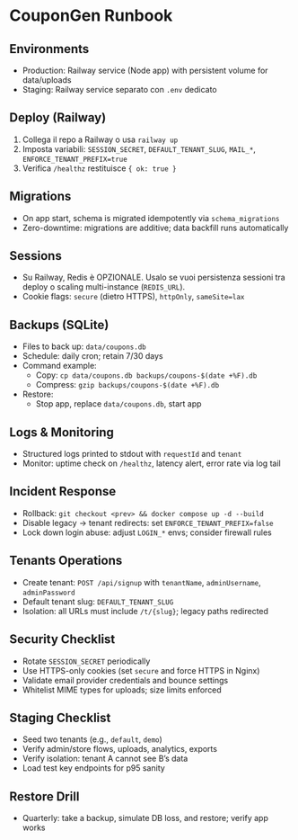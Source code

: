 # CouponGen Runbook

## Environments
- Production: Railway service (Node app) with persistent volume for data/uploads
- Staging: Railway service separato con `.env` dedicato

## Deploy (Railway)
1. Collega il repo a Railway o usa `railway up`
2. Imposta variabili: `SESSION_SECRET`, `DEFAULT_TENANT_SLUG`, `MAIL_*`, `ENFORCE_TENANT_PREFIX=true`
3. Verifica `/healthz` restituisce `{ ok: true }`

## Migrations
- On app start, schema is migrated idempotently via `schema_migrations`
- Zero-downtime: migrations are additive; data backfill runs automatically

## Sessions
- Su Railway, Redis è OPZIONALE. Usalo se vuoi persistenza sessioni tra deploy o scaling multi-instance (`REDIS_URL`).
- Cookie flags: `secure` (dietro HTTPS), `httpOnly`, `sameSite=lax`

## Backups (SQLite)
- Files to back up: `data/coupons.db`
- Schedule: daily cron; retain 7/30 days
- Command example:
  - Copy: `cp data/coupons.db backups/coupons-$(date +%F).db`
  - Compress: `gzip backups/coupons-$(date +%F).db`
- Restore:
  - Stop app, replace `data/coupons.db`, start app

## Logs & Monitoring
- Structured logs printed to stdout with `requestId` and `tenant`
- Monitor: uptime check on `/healthz`, latency alert, error rate via log tail

## Incident Response
- Rollback: `git checkout <prev> && docker compose up -d --build`
- Disable legacy → tenant redirects: set `ENFORCE_TENANT_PREFIX=false`
- Lock down login abuse: adjust `LOGIN_*` envs; consider firewall rules

## Tenants Operations
- Create tenant: `POST /api/signup` with `tenantName`, `adminUsername`, `adminPassword`
- Default tenant slug: `DEFAULT_TENANT_SLUG`
- Isolation: all URLs must include `/t/{slug}`; legacy paths redirected

## Security Checklist
- Rotate `SESSION_SECRET` periodically
- Use HTTPS-only cookies (set `secure` and force HTTPS in Nginx)
- Validate email provider credentials and bounce settings
- Whitelist MIME types for uploads; size limits enforced

## Staging Checklist
- Seed two tenants (e.g., `default`, `demo`)
- Verify admin/store flows, uploads, analytics, exports
- Verify isolation: tenant A cannot see B’s data
- Load test key endpoints for p95 sanity

## Restore Drill
- Quarterly: take a backup, simulate DB loss, and restore; verify app works
